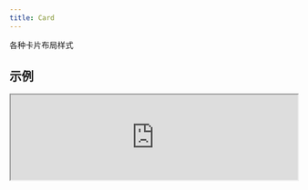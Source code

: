 ```yaml
---
title: Card
---
```

各种卡片布局样式

## 示例

<div><iframe style="width: 100%; margin: 0;" src="http://ui-demos.blankapp.org/card-example" scrolling="no" /></div>

```jsx
<Card>
  ...
</Card>
```

## 变化形式

### 圆角

<div><iframe style="width: 100%; margin: 0;" src="http://ui-demos.blankapp.org/card-variations-rounded" scrolling="no" /></div>

```jsx
<Card
  rounded
>
  ...
</Card>
```

## API

### 属性

名称 | 描述 | 类型 | 可选值 | 默认值
--- | --- | --- | --- | ---
`rounded` | 是否为圆角卡片 | bool | - | `false`
